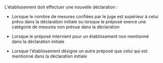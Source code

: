 L'établissement doit effectuer une nouvelle déclaration :

- Lorsque le nombre de mesures confiées par le juge est supérieur à celui prévu dans la déclaration initiale ou lorsque le préposé exerce une catégorie de mesures non prévue dans la déclaration

- Lorsque le préposé intervient pour un établissement non mentionné dans la déclaration initiale

- Lorsque l'établissement désigne un autre préposé que celui qui est mentionné dans la déclaration initiale
